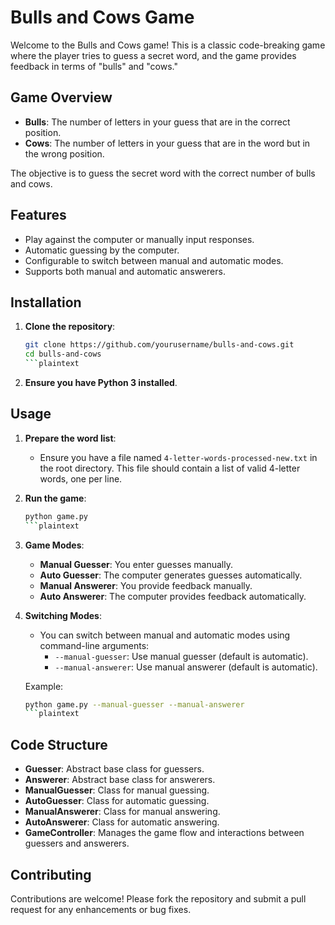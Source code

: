# Bulls and Cows Game

Welcome to the Bulls and Cows game! This is a classic code-breaking game where the player tries to guess a secret word, and the game provides feedback in terms of "bulls" and "cows."

## Game Overview

- **Bulls**: The number of letters in your guess that are in the correct position.
- **Cows**: The number of letters in your guess that are in the word but in the wrong position.

The objective is to guess the secret word with the correct number of bulls and cows.

## Features

- Play against the computer or manually input responses.
- Automatic guessing by the computer.
- Configurable to switch between manual and automatic modes.
- Supports both manual and automatic answerers.

## Installation

1. **Clone the repository**:
   ```bash
   git clone https://github.com/yourusername/bulls-and-cows.git
   cd bulls-and-cows
   ```plaintext

2. **Ensure you have Python 3 installed**.

## Usage

1. **Prepare the word list**:
   - Ensure you have a file named `4-letter-words-processed-new.txt` in the root directory. This file should contain a list of valid 4-letter words, one per line.

2. **Run the game**:
   ```bash
   python game.py
   ```plaintext

3. **Game Modes**:
   - **Manual Guesser**: You enter guesses manually.
   - **Auto Guesser**: The computer generates guesses automatically.
   - **Manual Answerer**: You provide feedback manually.
   - **Auto Answerer**: The computer provides feedback automatically.

4. **Switching Modes**:
   - You can switch between manual and automatic modes using command-line arguments:
     - `--manual-guesser`: Use manual guesser (default is automatic).
     - `--manual-answerer`: Use manual answerer (default is automatic).

   Example:
   ```bash
   python game.py --manual-guesser --manual-answerer
   ```plaintext

## Code Structure

- **Guesser**: Abstract base class for guessers.
- **Answerer**: Abstract base class for answerers.
- **ManualGuesser**: Class for manual guessing.
- **AutoGuesser**: Class for automatic guessing.
- **ManualAnswerer**: Class for manual answering.
- **AutoAnswerer**: Class for automatic answering.
- **GameController**: Manages the game flow and interactions between guessers and answerers.

## Contributing

Contributions are welcome! Please fork the repository and submit a pull request for any enhancements or bug fixes.